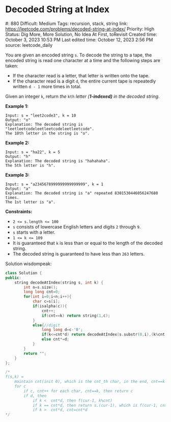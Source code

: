 # Decoded String at Index

#: 880
Difficult: Medium
Tags: recursion, stack, string
link: https://leetcode.com/problems/decoded-string-at-index/
Priority: High
Status: Dig More, More Solution, No Idea At First, toRevisit
Created time: October 3, 2023 10:53 PM
Last edited time: October 12, 2023 2:56 PM
source: leetcode_daily

You are given an encoded string `s`. To decode the string to a tape, the encoded string is read one character at a time and the following steps are taken:

- If the character read is a letter, that letter is written onto the tape.
- If the character read is a digit `d`, the entire current tape is repeatedly written `d - 1` more times in total.

Given an integer `k`, return *the* `kth` *letter (**1-indexed)** in the decoded string*.

**Example 1:**

```
Input: s = "leet2code3", k = 10
Output: "o"
Explanation: The decoded string is "leetleetcodeleetleetcodeleetleetcode".
The 10th letter in the string is "o".

```

**Example 2:**

```
Input: s = "ha22", k = 5
Output: "h"
Explanation: The decoded string is "hahahaha".
The 5th letter is "h".

```

**Example 3:**

```
Input: s = "a2345678999999999999999", k = 1
Output: "a"
Explanation: The decoded string is "a" repeated 8301530446056247680 times.
The 1st letter is "a".

```

**Constraints:**

- `2 <= s.length <= 100`
- `s` consists of lowercase English letters and digits `2` through `9`.
- `s` starts with a letter.
- `1 <= k <= 109`
- It is guaranteed that `k` is less than or equal to the length of the decoded string.
- The decoded string is guaranteed to have less than `263` letters.

Solution wisdompeak:

```cpp
class Solution {
public:
    string decodeAtIndex(string s, int k) {
        int n=s.size();
        long long cnt=0;
        for(int i=0;i<n;i++){
            char c=s[i];
            if(isalpha(c)){
                cnt++;
                if(cnt==k) return string(1,c);
            }
            else{//digit
                long long d=c-'0';
                if(k<=cnt*d) return decodeAtIndex(s.substr(0,i),(k%cnt)!=0?k%cnt:cnt);
                else cnt*=d;
            }
        }
        return "";
    }
};

/*
f(s,k) = 
    maintain cnt(init 0), which is the cnt_th char, in the end, cnt==k
    for c 
        if c, cnt++ for each char, cnt==k, then return c
        if d, then 
            if k <  cnt*d, then f(cur-1, k%cnt)
            if k == cnt*d, then return s.(cur-1), which is f(cur-1, cnt)
            if k >  cnt*d, cnt=cnt*d
*/
```